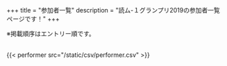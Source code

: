 +++
title = "参加者一覧"
description = "読ム-１グランプリ2019の参加者一覧ページです！"
+++

<!-- <div>
※大会マイリストは<a href="http://www.nicovideo.jp/mylist/61478669">こちら</a>です。
</div> -->

<div>
※掲載順序はエントリー順です。
</div>
<br>

{{< performer src="/static/csv/performer.csv" >}}



